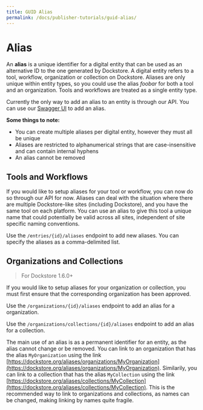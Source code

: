 ```yaml
---
title: GUID Alias
permalink: /docs/publisher-tutorials/guid-alias/
---
```

# Alias
An **alias** is a unique identifier for a digital entity that can be used as an alternative ID to the one generated by Dockstore. A digital entity refers to a tool, workflow, organization or collection on Dockstore. Aliases are only unique within entity types, so you could use the alias *foobar* for both a tool and an organization. Tools and workflows are treated as a single entity type.

Currently the only way to add an alias to an entity is through our API. You can use our [Swagger UI](https://dockstore.org/api/static/swagger-ui/index.html#) to add an alias.

**Some things to note:**
* You can create multiple aliases per digital entity, however they must all be unique
* Aliases are restricted to alphanumerical strings that are case-insensitive and can contain internal hyphens
* An alias cannot be removed

## Tools and Workflows
If you would like to setup aliases for your tool or workflow, you can now do so through our API for now. Aliases can deal with the situation where there are multiple Dockstore-like sites (including Dockstore), and you have the same tool on each platform. You can use an alias to give this tool a unique name that could potentially be valid across all sites, independent of site specific naming conventions.

Use the `/entries/{id}/aliases` endpoint to add new aliases. You can specify the aliases as a comma-delimited list.

## Organizations and Collections
> For Dockstore 1.6.0+

If you would like to setup aliases for your organization or collection, you must first ensure that the corresponding organization has been approved.

Use the `/organizations/{id}/aliases` endpoint to add an alias for a organization.

Use the `/organizations/collections/{id}/aliases` endpoint to add an alias for a collection.

The main use of an alias is as a permanent identifier for an entity, as the alias cannot change or be removed. You can link to an organization that has the alias `MyOrganization` using the link [https://dockstore.org/aliases/organizations/MyOrganization](https://dockstore.org/aliases/organizations/MyOrganization). Similarily, you can link to a collection that has the alias `MyCollection` using the link [https://dockstore.org/aliases/collections/MyCollection](https://dockstore.org/aliases/collections/MyCollection). This is the recommended way to link to organizations and collections, as names can be changed, making linking by names quite fragile.